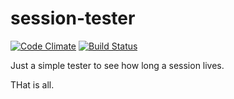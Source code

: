 session-tester
==============

[![Code Climate](https://codeclimate.com/github/wogsland/session-tester/badges/gpa.svg)](https://codeclimate.com/github/wogsland/session-tester)
[![Build Status](https://travis-ci.org/wogsland/session-tester.svg?branch=master)](https://travis-ci.org/wogsland/session-tester)


Just a simple tester to see how long a session lives.

THat is all.
